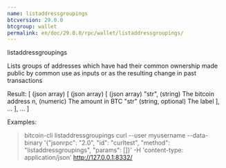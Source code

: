 ```yaml
---
name: listaddressgroupings
btcversion: 29.0.0
btcgroup: wallet
permalink: en/doc/29.0.0/rpc/wallet/listaddressgroupings/
---
```


listaddressgroupings

Lists groups of addresses which have had their common ownership
made public by common use as inputs or as the resulting change
in past transactions

Result:
[               (json array)
  [             (json array)
    [           (json array)
      "str",    (string) The bitcoin address
      n,        (numeric) The amount in BTC
      "str"     (string, optional) The label
    ],
    ...
  ],
  ...
]

Examples:
> bitcoin-cli listaddressgroupings 
> curl --user myusername --data-binary '{"jsonrpc": "2.0", "id": "curltest", "method": "listaddressgroupings", "params": []}' -H 'content-type: application/json' http://127.0.0.1:8332/


